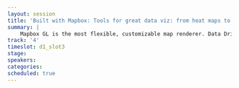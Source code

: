 ```yaml
---
layout: session
title: 'Built with Mapbox: Tools for great data viz: from heat maps to choropleths to expressions'
summary: |
    Mapbox GL is the most flexible, customizable map renderer. Data Driven Styling, Runtime Styling, and custom data layers enable developers to mix their own data into Mapbox basemaps with the best performance.
track: '4'
timeslot: d1_slot3
stage:
speakers:
categories:
scheduled: true
---
```

